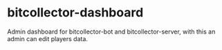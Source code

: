 # bitcollector-dashboard
Admin dashboard for bitcollector-bot and bitcollector-server, with this an admin can edit players data.
